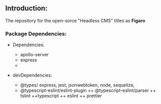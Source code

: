 ## Introduction:

The repository for the open-sorce "Headless CMS" titles as **Figaro**

### Package Dependencies:

- Dependencies:

  - apollo-server
  - express
  -

- devDependencies:
  - @types/ express, jest, jsonwebtoken, node, sequelize,
  - @typescript-eslint/eslint-plugin
    ++ @typescript-eslint/parser
    ++ tslint
    ++typescript
    ++ eslint
    ++ prettier
